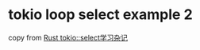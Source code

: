# tokio loop select example 2
copy from [Rust tokio::select学习杂记](https://github.com/rdigua/rust-learning)
